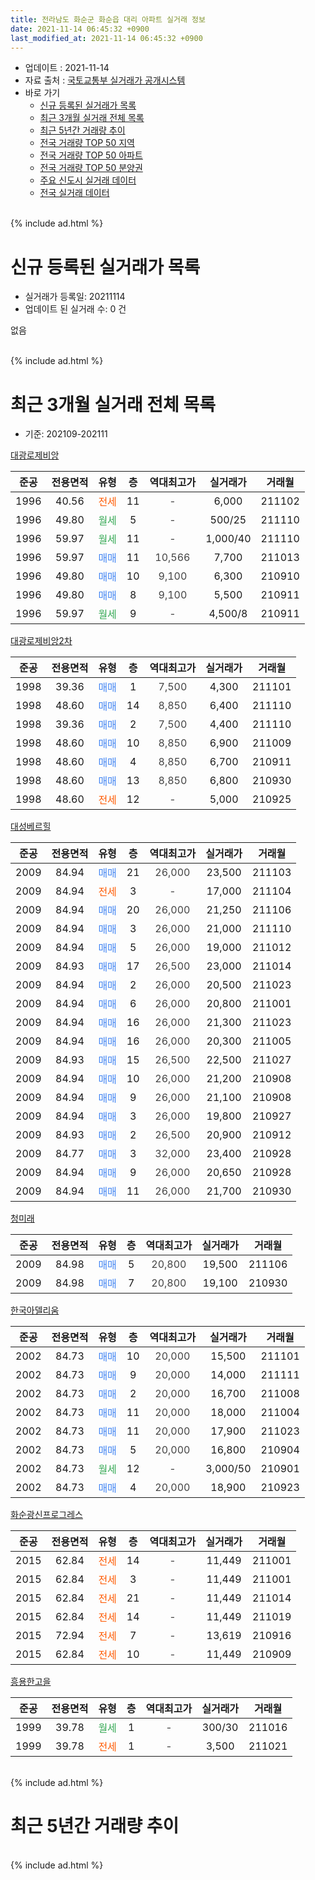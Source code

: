 ```yaml
---
title: 전라남도 화순군 화순읍 대리 아파트 실거래 정보
date: 2021-11-14 06:45:32 +0900
last_modified_at: 2021-11-14 06:45:32 +0900
---
```


* 업데이트 : 2021-11-14
* 자료 출처 : [국토교통부 실거래가 공개시스템](http://rt.molit.go.kr)
* 바로 가기
    * [신규 등록된 실거래가 목록](#신규-등록된-실거래가-목록)
    * [최근 3개월 실거래 전체 목록](#최근-3개월-실거래-전체-목록)
    * [최근 5년간 거래량 추이](#최근-5년간-거래량-추이)
    * [전국 거래량 TOP 50 지역](https://inasie.github.io/apt-trade-info/최근-3개월-전국에서-가장-거래가-많이-발생한-지역)
    * [전국 거래량 TOP 50 아파트](https://inasie.github.io/apt-trade-info/최근-3개월-전국에서-가장-거래가-많이-발생한-아파트)
    * [전국 거래량 TOP 50 분양권](https://inasie.github.io/apt-trade-info/최근-3개월-전국에서-가장-거래가-많이-발생한-분양권)
    * [주요 신도시 실거래 데이터](https://inasie.github.io/apt-trade-info/주요-신도시)
    * [전국 실거래 데이터](https://inasie.github.io/apt-trade-info/전국)
<br>
{% include ad.html %}
<br>

# 신규 등록된 실거래가 목록
* 실거래가 등록일: 20211114
* 업데이트 된 실거래 수: 0 건

없음

<br>
{% include ad.html %}
<br>

# 최근 3개월 실거래 전체 목록
* 기준: 202109-202111


[대광로제비앙](https://search.naver.com/search.naver?query=%EC%A0%84%EB%9D%BC%EB%82%A8%EB%8F%84+%ED%99%94%EC%88%9C%EA%B5%B0+%ED%99%94%EC%88%9C%EC%9D%8D+%EB%8C%80%EB%A6%AC+%EB%8C%80%EA%B4%91%EB%A1%9C%EC%A0%9C%EB%B9%84%EC%95%99)

|준공|전용면적|유형|층|역대최고가|실거래가|거래월|
|:---:|:---:|:---:|:---:|:---:|:---:|:---:|
|1996|40.56|<span style="color:#ff5a00">전세</span>|11|<span style="color:#444444">-</span>|6,000|211102|
|1996|49.80|<span style="color:#34a853">월세</span>|5|<span style="color:#444444">-</span>|500/25|211110|
|1996|59.97|<span style="color:#34a853">월세</span>|11|<span style="color:#444444">-</span>|1,000/40|211110|
|1996|59.97|<span style="color:#4285f3">매매</span>|11|<span style="color:#444444">10,566</span>|7,700|211013|
|1996|49.80|<span style="color:#4285f3">매매</span>|10|<span style="color:#444444">9,100</span>|6,300|210910|
|1996|49.80|<span style="color:#4285f3">매매</span>|8|<span style="color:#444444">9,100</span>|5,500|210911|
|1996|59.97|<span style="color:#34a853">월세</span>|9|<span style="color:#444444">-</span>|4,500/8|210911|

[대광로제비앙2차](https://search.naver.com/search.naver?query=%EC%A0%84%EB%9D%BC%EB%82%A8%EB%8F%84+%ED%99%94%EC%88%9C%EA%B5%B0+%ED%99%94%EC%88%9C%EC%9D%8D+%EB%8C%80%EB%A6%AC+%EB%8C%80%EA%B4%91%EB%A1%9C%EC%A0%9C%EB%B9%84%EC%95%992%EC%B0%A8)

|준공|전용면적|유형|층|역대최고가|실거래가|거래월|
|:---:|:---:|:---:|:---:|:---:|:---:|:---:|
|1998|39.36|<span style="color:#4285f3">매매</span>|1|<span style="color:#444444">7,500</span>|4,300|211101|
|1998|48.60|<span style="color:#4285f3">매매</span>|14|<span style="color:#444444">8,850</span>|6,400|211110|
|1998|39.36|<span style="color:#4285f3">매매</span>|2|<span style="color:#444444">7,500</span>|4,400|211110|
|1998|48.60|<span style="color:#4285f3">매매</span>|10|<span style="color:#444444">8,850</span>|6,900|211009|
|1998|48.60|<span style="color:#4285f3">매매</span>|4|<span style="color:#444444">8,850</span>|6,700|210911|
|1998|48.60|<span style="color:#4285f3">매매</span>|13|<span style="color:#444444">8,850</span>|6,800|210930|
|1998|48.60|<span style="color:#ff5a00">전세</span>|12|<span style="color:#444444">-</span>|5,000|210925|

[대성베르힐](https://search.naver.com/search.naver?query=%EC%A0%84%EB%9D%BC%EB%82%A8%EB%8F%84+%ED%99%94%EC%88%9C%EA%B5%B0+%ED%99%94%EC%88%9C%EC%9D%8D+%EB%8C%80%EB%A6%AC+%EB%8C%80%EC%84%B1%EB%B2%A0%EB%A5%B4%ED%9E%90)

|준공|전용면적|유형|층|역대최고가|실거래가|거래월|
|:---:|:---:|:---:|:---:|:---:|:---:|:---:|
|2009|84.94|<span style="color:#4285f3">매매</span>|21|<span style="color:#444444">26,000</span>|23,500|211103|
|2009|84.94|<span style="color:#ff5a00">전세</span>|3|<span style="color:#444444">-</span>|17,000|211104|
|2009|84.94|<span style="color:#4285f3">매매</span>|20|<span style="color:#444444">26,000</span>|21,250|211106|
|2009|84.94|<span style="color:#4285f3">매매</span>|3|<span style="color:#444444">26,000</span>|21,000|211110|
|2009|84.94|<span style="color:#4285f3">매매</span>|5|<span style="color:#444444">26,000</span>|19,000|211012|
|2009|84.93|<span style="color:#4285f3">매매</span>|17|<span style="color:#444444">26,500</span>|23,000|211014|
|2009|84.94|<span style="color:#4285f3">매매</span>|2|<span style="color:#444444">26,000</span>|20,500|211023|
|2009|84.94|<span style="color:#4285f3">매매</span>|6|<span style="color:#444444">26,000</span>|20,800|211001|
|2009|84.94|<span style="color:#4285f3">매매</span>|16|<span style="color:#444444">26,000</span>|21,300|211023|
|2009|84.94|<span style="color:#4285f3">매매</span>|16|<span style="color:#444444">26,000</span>|20,300|211005|
|2009|84.93|<span style="color:#4285f3">매매</span>|15|<span style="color:#444444">26,500</span>|22,500|211027|
|2009|84.94|<span style="color:#4285f3">매매</span>|10|<span style="color:#444444">26,000</span>|21,200|210908|
|2009|84.94|<span style="color:#4285f3">매매</span>|9|<span style="color:#444444">26,000</span>|21,100|210908|
|2009|84.94|<span style="color:#4285f3">매매</span>|3|<span style="color:#444444">26,000</span>|19,800|210927|
|2009|84.93|<span style="color:#4285f3">매매</span>|2|<span style="color:#444444">26,500</span>|20,900|210912|
|2009|84.77|<span style="color:#4285f3">매매</span>|3|<span style="color:#444444">32,000</span>|23,400|210928|
|2009|84.94|<span style="color:#4285f3">매매</span>|9|<span style="color:#444444">26,000</span>|20,650|210928|
|2009|84.94|<span style="color:#4285f3">매매</span>|11|<span style="color:#444444">26,000</span>|21,700|210930|

[청미래](https://search.naver.com/search.naver?query=%EC%A0%84%EB%9D%BC%EB%82%A8%EB%8F%84+%ED%99%94%EC%88%9C%EA%B5%B0+%ED%99%94%EC%88%9C%EC%9D%8D+%EB%8C%80%EB%A6%AC+%EC%B2%AD%EB%AF%B8%EB%9E%98)

|준공|전용면적|유형|층|역대최고가|실거래가|거래월|
|:---:|:---:|:---:|:---:|:---:|:---:|:---:|
|2009|84.98|<span style="color:#4285f3">매매</span>|5|<span style="color:#444444">20,800</span>|19,500|211106|
|2009|84.98|<span style="color:#4285f3">매매</span>|7|<span style="color:#444444">20,800</span>|19,100|210930|

[한국아델리움](https://search.naver.com/search.naver?query=%EC%A0%84%EB%9D%BC%EB%82%A8%EB%8F%84+%ED%99%94%EC%88%9C%EA%B5%B0+%ED%99%94%EC%88%9C%EC%9D%8D+%EB%8C%80%EB%A6%AC+%ED%95%9C%EA%B5%AD%EC%95%84%EB%8D%B8%EB%A6%AC%EC%9B%80)

|준공|전용면적|유형|층|역대최고가|실거래가|거래월|
|:---:|:---:|:---:|:---:|:---:|:---:|:---:|
|2002|84.73|<span style="color:#4285f3">매매</span>|10|<span style="color:#444444">20,000</span>|15,500|211101|
|2002|84.73|<span style="color:#4285f3">매매</span>|9|<span style="color:#444444">20,000</span>|14,000|211111|
|2002|84.73|<span style="color:#4285f3">매매</span>|2|<span style="color:#444444">20,000</span>|16,700|211008|
|2002|84.73|<span style="color:#4285f3">매매</span>|11|<span style="color:#444444">20,000</span>|18,000|211004|
|2002|84.73|<span style="color:#4285f3">매매</span>|11|<span style="color:#444444">20,000</span>|17,900|211023|
|2002|84.73|<span style="color:#4285f3">매매</span>|5|<span style="color:#444444">20,000</span>|16,800|210904|
|2002|84.73|<span style="color:#34a853">월세</span>|12|<span style="color:#444444">-</span>|3,000/50|210901|
|2002|84.73|<span style="color:#4285f3">매매</span>|4|<span style="color:#444444">20,000</span>|18,900|210923|


<script async src="//pagead2.googlesyndication.com/pagead/js/adsbygoogle.js"></script>
<!-- 기본 -->
<ins class="adsbygoogle"
     style="display:block"
     data-ad-client="ca-pub-2446590836940007"
     data-ad-slot="1659523306"
     data-ad-format="auto"
     data-full-width-responsive="true"></ins>
<script>
(adsbygoogle = window.adsbygoogle || []).push({});
</script>


[화순광신프로그레스](https://search.naver.com/search.naver?query=%EC%A0%84%EB%9D%BC%EB%82%A8%EB%8F%84+%ED%99%94%EC%88%9C%EA%B5%B0+%ED%99%94%EC%88%9C%EC%9D%8D+%EB%8C%80%EB%A6%AC+%ED%99%94%EC%88%9C%EA%B4%91%EC%8B%A0%ED%94%84%EB%A1%9C%EA%B7%B8%EB%A0%88%EC%8A%A4)

|준공|전용면적|유형|층|역대최고가|실거래가|거래월|
|:---:|:---:|:---:|:---:|:---:|:---:|:---:|
|2015|62.84|<span style="color:#ff5a00">전세</span>|14|<span style="color:#444444">-</span>|11,449|211001|
|2015|62.84|<span style="color:#ff5a00">전세</span>|3|<span style="color:#444444">-</span>|11,449|211001|
|2015|62.84|<span style="color:#ff5a00">전세</span>|21|<span style="color:#444444">-</span>|11,449|211014|
|2015|62.84|<span style="color:#ff5a00">전세</span>|14|<span style="color:#444444">-</span>|11,449|211019|
|2015|72.94|<span style="color:#ff5a00">전세</span>|7|<span style="color:#444444">-</span>|13,619|210916|
|2015|62.84|<span style="color:#ff5a00">전세</span>|10|<span style="color:#444444">-</span>|11,449|210909|

[흥용한고을](https://search.naver.com/search.naver?query=%EC%A0%84%EB%9D%BC%EB%82%A8%EB%8F%84+%ED%99%94%EC%88%9C%EA%B5%B0+%ED%99%94%EC%88%9C%EC%9D%8D+%EB%8C%80%EB%A6%AC+%ED%9D%A5%EC%9A%A9%ED%95%9C%EA%B3%A0%EC%9D%84)

|준공|전용면적|유형|층|역대최고가|실거래가|거래월|
|:---:|:---:|:---:|:---:|:---:|:---:|:---:|
|1999|39.78|<span style="color:#34a853">월세</span>|1|<span style="color:#444444">-</span>|300/30|211016|
|1999|39.78|<span style="color:#ff5a00">전세</span>|1|<span style="color:#444444">-</span>|3,500|211021|


<br>
{% include ad.html %}
<br>

# 최근 5년간 거래량 추이


<div style="width:100%;">
    <canvas id="deal_progress" height="200"></canvas>
</div>

<script>
new Chart(document.getElementById("deal_progress"), {
    type: 'line',
    data: {
        labels: ['201611','201612','201701','201702','201703','201704','201705','201706','201707','201708','201709','201710','201711','201712','201801','201802','201803','201804','201805','201806','201807','201808','201809','201810','201811','201812','201901','201902','201903','201904','201905','201906','201907','201908','201909','201910','201911','201912','202001','202002','202003','202004','202005','202006','202007','202008','202009','202010','202011','202012','202101','202102','202103','202104','202105','202106','202107','202108','202109','202110','202111'],
        datasets: [{
            label: '매매',
            pointRadius: 1,
            data: [6, 7, 3, 7, 10, 11, 12, 15, 9, 12, 7, 10, 11, 8, 13, 4, 15, 13, 12, 10, 6, 10, 12, 14, 8, 7, 13, 9, 8, 6, 4, 3, 9, 12, 5, 5, 10, 9, 8, 15, 8, 12, 10, 15, 20, 18, 12, 16, 11, 12, 10, 12, 13, 26, 24, 16, 18, 12, 14, 12, 9],
            borderColor: "rgba(255, 201, 14, 1)",
            backgroundColor: "rgba(255, 201, 14, 0.5)",
            fill: false,
            lineTension: 0
        },{
            label: '전월세',
            pointRadius: 1,
            data: [6, 6, 7, 10, 8, 7, 9, 4, 12, 12, 5, 8, 6, 7, 9, 8, 5, 3, 8, 4, 4, 4, 8, 14, 4, 8, 6, 6, 6, 5, 7, 5, 9, 4, 6, 8, 5, 5, 4, 11, 11, 15, 8, 13, 11, 4, 8, 5, 9, 7, 3, 9, 10, 12, 9, 22, 13, 10, 5, 6, 4],
            borderColor: "rgba(0, 141, 185, 1)",
            backgroundColor: "rgba(0, 141, 185, 0.5)",
            fill: false,
            lineTension: 0
        }
        ]
    },
    options: {
        responsive: true,
        title: {
            display: false
        },
        tooltips: {
            mode: 'index',
            intersect: false
        },
        hover: {
            mode: 'nearest',
            intersect: true
        },
        scales: {
            xAxes: [{
                display: true,
                scaleLabel: {
                    display: true,
                    labelString: '년/월'
                }
            }],
            yAxes: [{
                display: true,
                ticks: {
                    suggestedMin: 0,
                },
                scaleLabel: {
                    display: true,
                    labelString: '실거래 수'
                }
            }]
        }
    }
});

</script>


<br>
{% include ad.html %}
<br>

